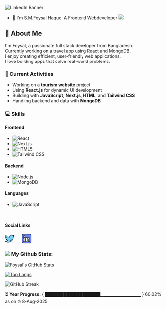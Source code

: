 ![LinkedIn Banner](https://i.ibb.co.com/CKJxwj5D/Black-Red-Modern-Personal-Linked-In-Banner-1.png)

- 🏦 I'm S.M.Foysal Haque. A Frontend Webdeveloper
      <img src="https://media.giphy.com/media/WUlplcMpOCEmTGBtBW/giphy.gif" width="30">

## 👋 About Me

I'm Foysal, a passionate full stack developer from Bangladesh.  
Currently working on a travel app using React and MongoDB.  
I enjoy creating efficient, user-friendly web applications.  
I love building apps that solve real-world problems.


### 🔧 Current Activities

- Working on a **tourism website** project  
- Using **React.js** for dynamic UI development  
- Building with **JavaScript**, **Next.js**, **HTML**, and **Tailwind CSS**  
- Handling backend and data with **MongoDB**


  
### 💻 Skills

#### Frontend
- ![React](https://img.shields.io/badge/-React.js-61DAFB?style=flat&logo=react&logoColor=black)  
- ![Next.js](https://img.shields.io/badge/-Next.js-000000?style=flat&logo=nextdotjs&logoColor=white)  
- ![HTML5](https://img.shields.io/badge/-HTML5-E34F26?style=flat&logo=html5&logoColor=white)  
- ![Tailwind CSS](https://img.shields.io/badge/-Tailwind_CSS-38B2AC?style=flat&logo=tailwind-css&logoColor=white)

#### Backend
- ![Node.js](https://img.shields.io/badge/-Node.js-339933?style=flat&logo=node.js&logoColor=white)  
- ![MongoDB](https://img.shields.io/badge/-MongoDB-47A248?style=flat&logo=mongodb&logoColor=white)

#### Languages
- ![JavaScript](https://img.shields.io/badge/-JavaScript-F7DF1E?style=flat&logo=javascript&logoColor=black)

  <br/>
#### Social Links
  <p align="left">
<a href="https://x.com/foysalhaquemist" target="_blank"><img height="30" src="https://raw.githubusercontent.com/AbhishekMaira10/AbhishekMaira10/master/Resources/png/twitter.png?raw=true"></a>&nbsp;&nbsp;&nbsp;&nbsp;&nbsp;
<a href="https://www.linkedin.com/in/foysal-haque-6a5484169" target="_blank"><img height="30" src="https://raw.githubusercontent.com/AbhishekMaira10/AbhishekMaira10/master/linkedin.png?raw=true"></a>&nbsp;&nbsp;&nbsp;&nbsp;&nbsp;
</p>

### <img src='https://media1.giphy.com/media/du3J3cXyzhj75IOgvA/giphy.gif?cid=ecf05e47x2g034i9pzwtzzsd3xgg2w9nr94t4tflbbgo3008&rid=giphy.gif' width='25' /> My Github Stats:

![Foysal's GitHub Stats](https://github-readme-stats.vercel.app/api?username=foysalhaque1&show_icons=true&title_color=ffc857&icon_color=8ac926&text_color=daf7dc&bg_color=151515&hide=issues&count_private=true&include_all_commits=true)

[![Top Langs](https://github-readme-stats.vercel.app/api/top-langs/?username=foysalhaque1&layout=compact&text_color=daf7dc&bg_color=151515&hide=php,dart,c,cpp,swift,scss,java,python,shell,tsql)](https://github.com/anuraghazra/github-readme-stats)




![GitHub Streak](https://streak-stats.demolab.com?user=foysalhaque1&theme=dark)



<!--START_SECTION:waka-->
<!--END_SECTION:waka-->

⏳ **Year Progress:** { ██████████████████▁▁▁▁▁▁▁▁▁▁▁▁ } 60.02% as on ⏰ 8-Aug-2025




